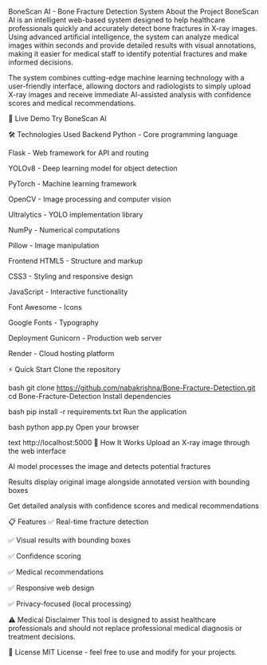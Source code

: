 BoneScan AI - Bone Fracture Detection System
About the Project
BoneScan AI is an intelligent web-based system designed to help healthcare professionals quickly and accurately detect bone fractures in X-ray images. Using advanced artificial intelligence, the system can analyze medical images within seconds and provide detailed results with visual annotations, making it easier for medical staff to identify potential fractures and make informed decisions.

The system combines cutting-edge machine learning technology with a user-friendly interface, allowing doctors and radiologists to simply upload X-ray images and receive immediate AI-assisted analysis with confidence scores and medical recommendations.

🚀 Live Demo
Try BoneScan AI

🛠️ Technologies Used
Backend
Python - Core programming language

Flask - Web framework for API and routing

YOLOv8 - Deep learning model for object detection

PyTorch - Machine learning framework

OpenCV - Image processing and computer vision

Ultralytics - YOLO implementation library

NumPy - Numerical computations

Pillow - Image manipulation

Frontend
HTML5 - Structure and markup

CSS3 - Styling and responsive design

JavaScript - Interactive functionality

Font Awesome - Icons

Google Fonts - Typography

Deployment
Gunicorn - Production web server

Render - Cloud hosting platform

⚡ Quick Start
Clone the repository

bash
git clone https://github.com/nabakrishna/Bone-Fracture-Detection.git
cd Bone-Fracture-Detection
Install dependencies

bash
pip install -r requirements.txt
Run the application

bash
python app.py
Open your browser

text
http://localhost:5000
🎯 How It Works
Upload an X-ray image through the web interface

AI model processes the image and detects potential fractures

Results display original image alongside annotated version with bounding boxes

Get detailed analysis with confidence scores and medical recommendations

📋 Features
✅ Real-time fracture detection

✅ Visual results with bounding boxes

✅ Confidence scoring

✅ Medical recommendations

✅ Responsive web design

✅ Privacy-focused (local processing)

⚠️ Medical Disclaimer
This tool is designed to assist healthcare professionals and should not replace professional medical diagnosis or treatment decisions.

📄 License
MIT License - feel free to use and modify for your projects.
